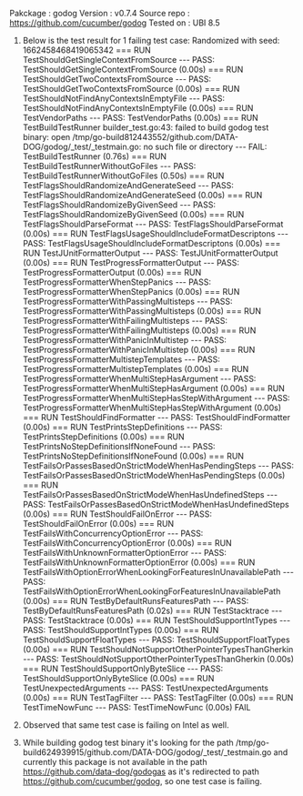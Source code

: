 Pakckage    : godog
Version     : v0.7.4
Source repo : https://github.com/cucumber/godog
Tested on   : UBI 8.5

1. Below is the test result for 1 failing test case:
Randomized with seed: 1662458468419065342
=== RUN   TestShouldGetSingleContextFromSource
--- PASS: TestShouldGetSingleContextFromSource (0.00s)
=== RUN   TestShouldGetTwoContextsFromSource
--- PASS: TestShouldGetTwoContextsFromSource (0.00s)
=== RUN   TestShouldNotFindAnyContextsInEmptyFile
--- PASS: TestShouldNotFindAnyContextsInEmptyFile (0.00s)
=== RUN   TestVendorPaths
--- PASS: TestVendorPaths (0.00s)
=== RUN   TestBuildTestRunner
    builder_test.go:43: failed to build godog test binary: open /tmp/go-build812443552/github.com/DATA-DOG/godog/_test/_testmain.go: no such file or directory
--- FAIL: TestBuildTestRunner (0.76s)
=== RUN   TestBuildTestRunnerWithoutGoFiles
--- PASS: TestBuildTestRunnerWithoutGoFiles (0.50s)
=== RUN   TestFlagsShouldRandomizeAndGenerateSeed
--- PASS: TestFlagsShouldRandomizeAndGenerateSeed (0.00s)
=== RUN   TestFlagsShouldRandomizeByGivenSeed
--- PASS: TestFlagsShouldRandomizeByGivenSeed (0.00s)
=== RUN   TestFlagsShouldParseFormat
--- PASS: TestFlagsShouldParseFormat (0.00s)
=== RUN   TestFlagsUsageShouldIncludeFormatDescriptons
--- PASS: TestFlagsUsageShouldIncludeFormatDescriptons (0.00s)
=== RUN   TestJUnitFormatterOutput
--- PASS: TestJUnitFormatterOutput (0.00s)
=== RUN   TestProgressFormatterOutput
--- PASS: TestProgressFormatterOutput (0.00s)
=== RUN   TestProgressFormatterWhenStepPanics
--- PASS: TestProgressFormatterWhenStepPanics (0.00s)
=== RUN   TestProgressFormatterWithPassingMultisteps
--- PASS: TestProgressFormatterWithPassingMultisteps (0.00s)
=== RUN   TestProgressFormatterWithFailingMultisteps
--- PASS: TestProgressFormatterWithFailingMultisteps (0.00s)
=== RUN   TestProgressFormatterWithPanicInMultistep
--- PASS: TestProgressFormatterWithPanicInMultistep (0.00s)
=== RUN   TestProgressFormatterMultistepTemplates
--- PASS: TestProgressFormatterMultistepTemplates (0.00s)
=== RUN   TestProgressFormatterWhenMultiStepHasArgument
--- PASS: TestProgressFormatterWhenMultiStepHasArgument (0.00s)
=== RUN   TestProgressFormatterWhenMultiStepHasStepWithArgument
--- PASS: TestProgressFormatterWhenMultiStepHasStepWithArgument (0.00s)
=== RUN   TestShouldFindFormatter
--- PASS: TestShouldFindFormatter (0.00s)
=== RUN   TestPrintsStepDefinitions
--- PASS: TestPrintsStepDefinitions (0.00s)
=== RUN   TestPrintsNoStepDefinitionsIfNoneFound
--- PASS: TestPrintsNoStepDefinitionsIfNoneFound (0.00s)
=== RUN   TestFailsOrPassesBasedOnStrictModeWhenHasPendingSteps
--- PASS: TestFailsOrPassesBasedOnStrictModeWhenHasPendingSteps (0.00s)
=== RUN   TestFailsOrPassesBasedOnStrictModeWhenHasUndefinedSteps
--- PASS: TestFailsOrPassesBasedOnStrictModeWhenHasUndefinedSteps (0.00s)
=== RUN   TestShouldFailOnError
--- PASS: TestShouldFailOnError (0.00s)
=== RUN   TestFailsWithConcurrencyOptionError
--- PASS: TestFailsWithConcurrencyOptionError (0.00s)
=== RUN   TestFailsWithUnknownFormatterOptionError
--- PASS: TestFailsWithUnknownFormatterOptionError (0.00s)
=== RUN   TestFailsWithOptionErrorWhenLookingForFeaturesInUnavailablePath
--- PASS: TestFailsWithOptionErrorWhenLookingForFeaturesInUnavailablePath (0.00s)
=== RUN   TestByDefaultRunsFeaturesPath
--- PASS: TestByDefaultRunsFeaturesPath (0.02s)
=== RUN   TestStacktrace
--- PASS: TestStacktrace (0.00s)
=== RUN   TestShouldSupportIntTypes
--- PASS: TestShouldSupportIntTypes (0.00s)
=== RUN   TestShouldSupportFloatTypes
--- PASS: TestShouldSupportFloatTypes (0.00s)
=== RUN   TestShouldNotSupportOtherPointerTypesThanGherkin
--- PASS: TestShouldNotSupportOtherPointerTypesThanGherkin (0.00s)
=== RUN   TestShouldSupportOnlyByteSlice
--- PASS: TestShouldSupportOnlyByteSlice (0.00s)
=== RUN   TestUnexpectedArguments
--- PASS: TestUnexpectedArguments (0.00s)
=== RUN   TestTagFilter
--- PASS: TestTagFilter (0.00s)
=== RUN   TestTimeNowFunc
--- PASS: TestTimeNowFunc (0.00s)
FAIL

2. Observed that same test case is failing on Intel as well.
3. While building godog test binary it's looking for the path /tmp/go-build624939915/github.com/DATA-DOG/godog/_test/_testmain.go and currently this package is not available in the path https://github.com/data-dog/godogas as it's redirected to path https://github.com/cucumber/godog, so one test case is failing.